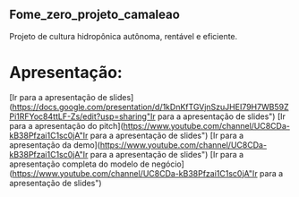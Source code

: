 ## Fome_zero_projeto_camaleao
Projeto de cultura hidropônica autônoma, rentável e eficiente.

# Apresentação:
[Ir para a apresentação de slides](https://docs.google.com/presentation/d/1kDnKfTGVjnSzuJHEI79H7WB59ZPi1RFYoc84ttLF-Zs/edit?usp=sharing"Ir para a apresentação de slides")
[Ir para a apresentação do pitch](https://www.youtube.com/channel/UC8CDa-kB38Pfzai1C1sc0jA"Ir para a apresentação de slides")
[Ir para a apresentação da demo](https://www.youtube.com/channel/UC8CDa-kB38Pfzai1C1sc0jA"Ir para a apresentação de slides")
[Ir para a apresentação completa do modelo de negócio](https://www.youtube.com/channel/UC8CDa-kB38Pfzai1C1sc0jA"Ir para a apresentação de slides")
